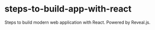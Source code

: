 # steps-to-build-app-with-react
Steps to build modern web application with React. Powered by Reveal.js.
